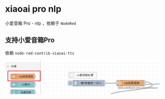 # xiaoai pro nlp

小爱音箱 Pro - nlp ，依赖于 `NodeRed` 
## 支持小爱音箱Pro

依赖 `node-red-contrib-xiaoai-tts`

![nlp 截图](./capture/1.png)
